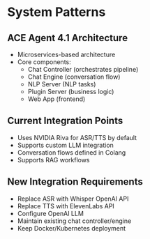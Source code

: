 # System Patterns

## ACE Agent 4.1 Architecture
- Microservices-based architecture
- Core components:
  - Chat Controller (orchestrates pipeline)
  - Chat Engine (conversation flow)
  - NLP Server (NLP tasks)
  - Plugin Server (business logic)
  - Web App (frontend)

## Current Integration Points
- Uses NVIDIA Riva for ASR/TTS by default
- Supports custom LLM integration
- Conversation flows defined in Colang
- Supports RAG workflows

## New Integration Requirements
- Replace ASR with Whisper OpenAI API
- Replace TTS with ElevenLabs API
- Configure OpenAI LLM
- Maintain existing chat controller/engine
- Keep Docker/Kubernetes deployment
